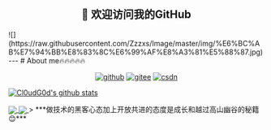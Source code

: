 <h2 align="center">👋 欢迎访问我的GitHub</h2>
![](https://raw.githubusercontent.com/Zzzxs/Image/master/img/%E6%BC%AB%E7%94%BB%E8%83%8C%E6%99%AF%E8%A3%81%E5%88%87.jpg)
---
# About me🔥🔥🔥🔥🔥
<p align="center">
  <a href="https://github.com/eternidad33"><img src="https://img.shields.io/badge/GitHub-ff79c6" alt="github"></a>
  <a href="https://gitee.com/eternidad33"><img src="https://img.shields.io/badge/Gitee-fe7300" alt="gitee"></a>
  <a href="https://blog.csdn.net/qq_42907802"><img src="https://img.shields.io/badge/CSDN-cf000e" alt="csdn"></a>
</p>

[![Cl0udG0d's github stats](https://github-readme-stats.vercel.app/api?username=Zzzxs&show_icons=true&theme=radical&cache_seconds=86400)](https://github.com/Zzzxs)

<a href="https://github.com/anuraghazra/github-readme-stats">
  <img align="center" src="https://github-readme-stats.vercel.app/api/pin/?username=anuraghazra&repo=github-readme-stats" />
</a>
<a href="https://github.com/anuraghazra/convoychat">
  <img align="center" src="https://github-readme-stats.vercel.app/api/pin/?username=anuraghazra&repo=convoychat" />
</a>
> ***做技术的黑客心态加上开放共进的态度是成长和越过高山幽谷的秘籍😊***
